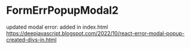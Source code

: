 # FormErrPopupModal2
updated modal error: added in index.html
https://deepjavascript.blogspot.com/2022/10/react-error-modal-popup-created-divs-in.html
